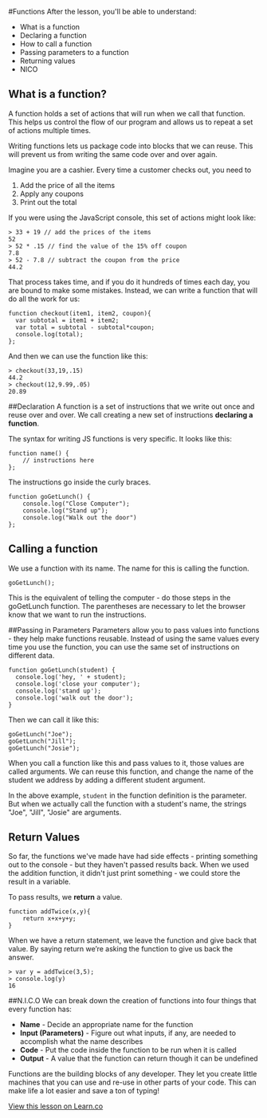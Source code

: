 
#Functions
After the lesson, you'll be able to understand:
+ What is a function
+ Declaring a function
+ How to call a function
+ Passing parameters to a function
+ Returning values
+ NICO


## What is a function?
A function holds a set of actions that will run when we call that function. This helps us control the flow of our program and allows us to repeat a set of actions multiple times.

Writing functions lets us package code into blocks that we can reuse. This will prevent us from writing the same code over and over again. 

Imagine you are a cashier. Every time a customer checks out, you need to

1. Add the price of all the items
2. Apply any coupons
3. Print out the total

If you were using the JavaScript console, this set of actions might look like:
```
> 33 + 19 // add the prices of the items
52
> 52 * .15 // find the value of the 15% off coupon
7.8
> 52 - 7.8 // subtract the coupon from the price
44.2
```
That process takes time, and if you do it hundreds of times each day, you are bound to make some mistakes. Instead, we can write a function that will do all the work for us:

```
function checkout(item1, item2, coupon){
  var subtotal = item1 + item2;
  var total = subtotal - subtotal*coupon;
  console.log(total);
};
```
And then we can use the function like this:
```
> checkout(33,19,.15)
44.2
> checkout(12,9.99,.05)
20.89
```


##Declaration
A function is a set of instructions that we write out once and reuse over and over. We call creating a new set of instructions **declaring a function**.

The syntax for writing JS functions is very specific. It looks like this:

```
function name() {
    // instructions here
};
```
The instructions go inside the curly braces. 

```
function goGetLunch() {
    console.log("Close Computer");
    console.log("Stand up");
    console.log("Walk out the door")
};
```

## Calling a function
We use a function with its name. The name for this is calling the function. 

```
goGetLunch();
```
This is the equivalent of telling the computer - do those steps in the goGetLunch function. The parentheses are necessary to let the browser know that we want to run the instructions.

##Passing in Parameters
Parameters allow you to pass values into functions - they help make functions reusable. Instead of using the same values every time you use the function, you can use the same set of instructions on different data. 
```
function goGetLunch(student) { 
  console.log('hey, ' + student);
  console.log('close your computer');
  console.log('stand up');
  console.log('walk out the door');
}
```
Then we can call it like this:
```
goGetLunch("Joe");
goGetLunch("Jill");
goGetLunch("Josie");
```
When you call a function like this and pass values to it, those values are called arguments. We can reuse this function, and change the name of the student we address by adding a different student argument.

In the above example, `student` in the function definition is the parameter. But when we actually call the function with a student's name, the strings "Joe", "Jill", "Josie" are arguments.

## Return Values
So far, the functions we've made have had side effects - printing something out to the console - but they haven't passed results back. When we used the addition function, it didn't just print something - we could store the result in a variable.

To pass results, we **return** a value.
```
function addTwice(x,y){
    return x+x+y+y;
}
```
When we have a return statement, we leave the function and give back that value. By saying return we’re asking the function to give us back the answer.

```
> var y = addTwice(3,5);
> console.log(y)
16
```

##N.I.C.O
We can break down the creation of functions into four things that every function has:
+ **Name** - Decide an appropriate name for the function
+ **Input (Parameters)**  - Figure out what inputs, if any, are needed to accomplish what the name describes
+ **Code** - Put the code inside the function to be run when it is called
+ **Output** - A value that the function can return though it can be undefined

Functions are the building blocks of any developer. They let you create little machines that you can use and re-use in other parts of your code. This can make life a lot easier and save a ton of typing!

<a href='https://learn.co/lessons/cssi-2.3-functions' data-visibility='hidden'>View this lesson on Learn.co</a>
